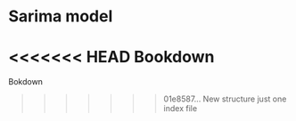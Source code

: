 # Sarima model

<<<<<<< HEAD
Bookdown
=======

Bokdown
>>>>>>> 01e8587... New structure just one index file
